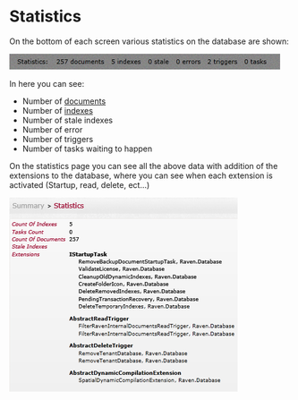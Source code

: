 # Statistics

On the bottom of each screen various statistics on the database are shown:

![Statistics Fig 1](Images/studio_statistics_1.PNG)

In here you can see:  

- Number of [documents](http://ravendb.net/docs/1.0/studio/documents)
- Number of [indexes](http://ravendb.net/docs/1.0/studio/indexes)
- Number of stale indexes
- Number of error
- Number of triggers
- Number of tasks waiting to happen


On the statistics page you can see all the above data with addition of the extensions to the database, where you can see when each extension is activated (Startup, read, delete, ect...)

![Statistics Fig 2](Images/studio_statistics_2.PNG)

